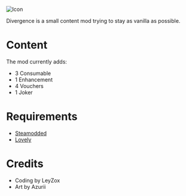 
![Icon](https://github.com/user-attachments/assets/7d584034-0044-4128-932f-24763e70258e)

Divergence is a small content mod trying to stay as vanilla as possible.

# Content

The mod currently adds:
- 3 Consumable
- 1 Enhancement
- 4 Vouchers
- 1 Joker

# Requirements
- [Steamodded](https://github.com/Steamopollys/Steamodded)
- [Lovely](https://github.com/ethangreen-dev/lovely-injector)

# Credits
- Coding by LeyZox
- Art by Azurii
